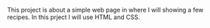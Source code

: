 This project is about a simple web page in where I will showing a few recipes.
In this prject I will use HTML and CSS.
